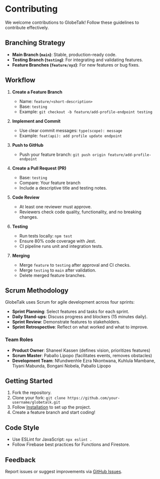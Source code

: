 # Contributing

We welcome contributions to GlobeTalk! Follow these guidelines to contribute effectively.

## Branching Strategy

- **Main Branch (`main`)**: Stable, production-ready code.
- **Testing Branch (`testing`)**: For integrating and validating features.
- **Feature Branches (`feature/xyz`)**: For new features or bug fixes.

## Workflow

1. **Create a Feature Branch**
   - Name: `feature/<short-description>`
   - Base: `testing`
   - Example: `git checkout -b feature/add-profile-endpoint testing`

2. **Implement and Commit**
   - Use clear commit messages: `type(scope): message`
   - Example: `feat(api): add profile update endpoint`

3. **Push to GitHub**
   - Push your feature branch: `git push origin feature/add-profile-endpoint`

4. **Create a Pull Request (PR)**
   - Base: `testing`
   - Compare: Your feature branch
   - Include a descriptive title and testing notes.

5. **Code Review**
   - At least one reviewer must approve.
   - Reviewers check code quality, functionality, and no breaking changes.

6. **Testing**
   - Run tests locally: `npm test`
   - Ensure 80% code coverage with Jest.
   - CI pipeline runs unit and integration tests.

7. **Merging**
   - Merge `feature` to `testing` after approval and CI checks.
   - Merge `testing` to `main` after validation.
   - Delete merged feature branches.

## Scrum Methodology

GlobeTalk uses Scrum for agile development across four sprints:

- **Sprint Planning**: Select features and tasks for each sprint.
- **Daily Stand-ups**: Discuss progress and blockers (15 minutes daily).
- **Sprint Review**: Demonstrate features to stakeholders.
- **Sprint Retrospective**: Reflect on what worked and what to improve.

### Team Roles

- **Product Owner**: Shaneel Kassen (defines vision, prioritizes features)
- **Scrum Master**: Paballo Lipopo (facilitates events, removes obstacles)
- **Development Team**: Nfundwenhle Ezra Nkontwana, Kuhlula Mambane, Tiyani Mabunda, Bongani Nobela, Paballo Lipopo

## Getting Started

1. Fork the repository.
2. Clone your fork: `git clone https://github.com/your-username/globetalk.git`
3. Follow [Installation](./installation.md) to set up the project.
4. Create a feature branch and start coding!

## Code Style

- Use ESLint for JavaScript: `npx eslint .`
- Follow Firebase best practices for Functions and Firestore.

## Feedback

Report issues or suggest improvements via [GitHub Issues](https://github.com/example/globetalk/issues).
